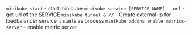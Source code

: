 
`minikube start` - start minicube
`minikube service [SERVICE-NAME] --url` - get url of the SERVICE
`minikube tunnel & //` - Create external-ip for loadbalancer service it starts as process
`minikube addons enable metrics-server` - enable metric server
